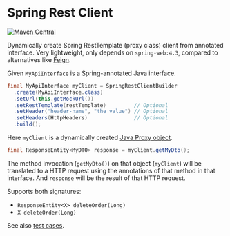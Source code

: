 # Spring Rest Client

[![Maven Central](https://maven-badges.herokuapp.com/maven-central/se.bjurr.springrestclient/spring-rest-client/badge.svg)](https://maven-badges.herokuapp.com/maven-central/se.bjurr.springrestclient/spring-rest-client)

Dynamically create Spring RestTemplate (proxy class) client from annotated interface. Very lightweight, only depends on `spring-web:4.3`, compared to alternatives like [Feign](https://github.com/OpenFeign/feign).

Given `MyApiInterface` is a Spring-annotated Java interface.

```java
final MyApiInterface myClient = SpringRestClientBuilder
  .create(MyApiInterface.class)
  .setUrl(this.getMockUrl())
  .setRestTemplate(restTemplate)         // Optional
  .setHeader("header-name", "the value") // Optional
  .setHeaders(HttpHeaders)               // Optional
  .build();
```

Here `myClient` is a dynamically created [Java Proxy object](https://docs.oracle.com/javase/7/docs/api/java/lang/reflect/Proxy.html).

```java
final ResponseEntity<MyDTO> response = myClient.getMyDto();
```

The method invocation (`getMyDto()`) on that object (`myClient`) will be translated to a HTTP request using the annotations of that method in that interface. And `response` will be the result of that HTTP request.

Supports both signatures:

- `ResponseEntity<X> deleteOrder(Long)`
- `X deleteOrder(Long)`

See also [test cases](/src/test/java/se/bjurr/springrestclient/test).
